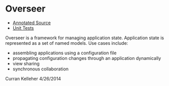 Overseer
========

 * [Annotated Source]()
 * [Unit Tests]()

Overseer is a framework for managing application state. Application state is represented as a set of named models. Use cases include:

 * assembling applications using a configuration file
 * propagating configuration changes through an application dynamically
 * view sharing
 * synchronous collaboration

Curran Kelleher 4/26/2014
